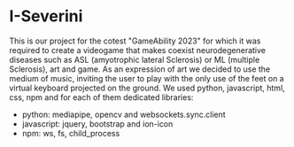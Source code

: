 # I-Severini

This is our project for the cotest "GameAbility 2023" for which it was required to create a videogame that makes coexist neurodegenerative diseases such as ASL (amyotrophic lateral Sclerosis) or ML (multiple Sclerosis), art and game.
As an expression of art we decided to use the medium of music, inviting the user to play with the only use of the feet on a virtual keyboard projected on the ground.
We used python, javascript, html, css, npm and for each of them dedicated libraries:
- python: mediapipe, opencv and websockets.sync.client 
-  javascript:  jquery, bootstrap and ion-icon
- npm: ws, fs, child_process
